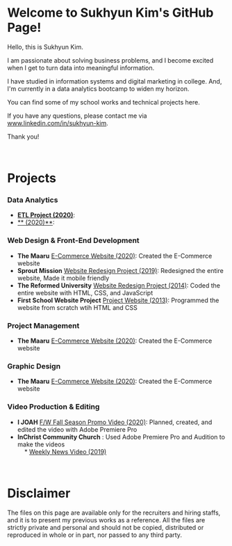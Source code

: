 # Welcome to Sukhyun Kim's GitHub Page! 

Hello, this is Sukhyun Kim. 

I am passionate about solving business problems, and I become excited when I get to turn data into meaningful information. 

I have studied in information systems and digital marketing in college. And, I'm currently in a data analytics bootcamp to widen my horizon. 

You can find some of my school works and technical projects here.

If you have any questions, please contact me via www.linkedin.com/in/sukhyun-kim.

Thank you! 

<p>&nbsp;</p>

# Projects
### Data Analytics
* [**ETL Project (2020)**](http://rachelskim.net/ETL_Project): 
* [** (2020)**](http://rachelskim.net/): 

### Web Design & Front-End Development
* **The Maaru** [E-Commerce Website (2020)](https://www.themaaru.com): Created the E-Commerce website
* **Sprout Mission** [Website Redesign Project (2019)](https://www.sproutmission.org): Redesigned the entire website, Made it mobile friendly
* **The Reformed University** [Website Redesign Project (2014)](http://rachelskim.net/ru_first_website_project): Coded the entire website with HTML, CSS, and JavaScript
* **First School Website Project** [Project Website (2013)](http://rachelskim.net/first_website_project): Programmed the website from scratch wtih HTML and CSS

### Project Management
* **The Maaru** [E-Commerce Website (2020)](https://www.themaaru.com): Created the E-Commerce website

### Graphic Design
* **The Maaru** [E-Commerce Website (2020)](https://www.themaaru.com): Created the E-Commerce website

### Video Production & Editing
* **I JOAH** [F/W Fall Season Promo Video (2020)](https://www.youtube.com/watch?v=KMKp3q4urOs&ab_channel=IJOAH): Planned, created, and edited the video with Adobe Premiere Pro
* **InChrist Community Church** : Used Adobe Premiere Pro and Audition to make the videos<br>
&nbsp;&nbsp;&nbsp;&nbsp;* [Weekly News Video (2019)](https://www.youtube.com/watch?v=3lo65sKumys)


<p>&nbsp;</p>

# Disclaimer
The files on this page are available only for the recruiters and hiring staffs, and it is to present my previous works as a reference. All the files are strictly private and personal and should not be copied, distributed or reproduced in whole or in part, nor passed to any third party. 
 

